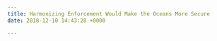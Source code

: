 ```yaml
---
title: Harmonizing Enforcement Would Make the Oceans More Secure
date: 2018-12-10 14:43:28 +0000

---
```

